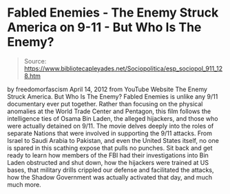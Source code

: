 # Fabled Enemies - The Enemy Struck America on 9-11 - But Who Is The Enemy?

> Source: https://www.bibliotecapleyades.net/Sociopolitica/esp_sociopol_911_128.htm

by
freedomorfascism
April 14, 2012
from
YouTube Website
The Enemy Struck America. But Who Is The Enemy?
Fabled Enemies is unlike any 9/11 documentary ever put together. Rather than
focusing on the physical anomalies at the World Trade Center and Pentagon,
this film follows the intelligence ties of
Osama Bin Laden, the alleged
hijackers, and those who were actually detained on 9/11.
The movie delves deeply into the roles of
separate Nations that were involved in supporting the 9/11 attacks. From
Israel to Saudi Arabia to Pakistan, and even the
United States itself, no
one is spared in this scathing expose that pulls no punches.
Sit back and get ready to learn how members of
the FBI had their investigations into Bin Laden obstructed and shut down,
how the hijackers were trained at US bases, that military drills crippled
our defense and facilitated the attacks, how the
Shadow Government was
actually activated that day, and much much more.
